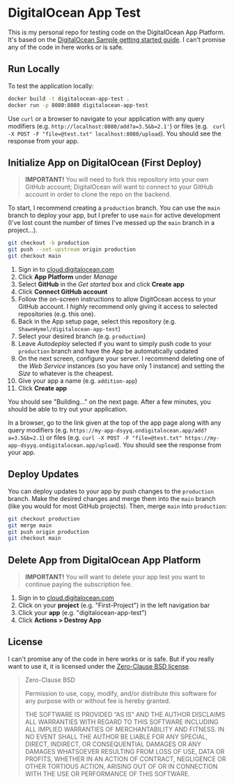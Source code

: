 # DigitalOcean App Test

This is my personal repo for testing code on the DigitalOcean App Platform. It's based on the [DigitalOcean Sample getting started guide](https://github.com/digitalocean/sample-dockerfile). I can't promise any of the code in here works or is safe. 

## Run Locally

To test the application locally:

```sh
docker build -t digitalocean-app-test .
docker run -p 8080:8080 digitalocean-app-test
```

Use `curl` or a browser to navigate to your application with any query modifiers (e.g. `http://localhost:8080/add?a=3.5&b=2.1'`) or files (e.g. ` curl -X POST -F "file=@test.txt" localhost:8080/upload`). You should see the response from your app.

## Initialize App on DigitalOcean (First Deploy)

> **IMPORTANT!** You will need to fork this repository into your own GitHub account; DigitalOcean will want to connect to your GitHub account in order to clone the repo on the backend.

To start, I recommend creating a `production` branch. You can use the `main` branch to deploy your app, but I prefer to use `main` for active development (I've lost count the number of times I've messed up the `main` branch in a project...).

```sh
git checkout -b production
git push --set-upstream origin production
git checkout main
```

 1. Sign in to [cloud.digitalocean.com](https://cloud.digitalocean.com/)
 2. Click **App Platform** under *Manage*
 3. Select **GitHub** in the *Get started* box and click **Create app**
 4. Click **Connect GitHub account**
 5. Follow the on-screen instructions to allow DigitOcean access to your GitHub account. I *highly* recommend only giving it access to selected repositories (e.g. this one).
 6. Back in the App setup page, select this repository (e.g. `ShawnHymel/digitalocean-app-test`)
 7. Select your desired branch (e.g. `production`)
 8. Leave *Autodeploy* selected if you want to simply push code to your `production` branch and have the App be automatically updated
 9. On the next screen, configure your server. I recommend deleting one of the *Web Service* instances (so you have only 1 instance) and setting the *Size* to whatever is the cheapest.
 10. Give your app a name (e.g. `addition-app`)
 11. Click **Create app**

You should see "Building..." on the next page. After a few minutes, you should be able to try out your application.

In a browser, go to the link given at the top of the app page along with any query modifiers (e.g. `https://my-app-dsyyq.ondigitalocean.app/add?a=3.5&b=2.1`) or files (e.g. `curl -X POST -F "file=@test.txt" https://my-app-dsyyq.ondigitalocean.app/upload`). You should see the response from your app.

## Deploy Updates

You can deploy updates to your app by push changes to the `production` branch. Make the desired changes and merge them into the `main` branch (like you would for most GitHub projects). Then, merge `main` into `production`:

```sh
git checkout production
git merge main
git push origin production
git checkout main
```

## Delete App from DigitalOcean App Platform

> **IMPORTANT!** You will want to delete your app lest you want to continue paying the subscription fee.

 1. Sign in to [cloud.digitalocean.com](https://cloud.digitalocean.com/)
 2. Click on your **project** (e.g. "First-Project") in the left navigation bar
 3. Click your **app** (e.g. "digitalocean-app-test")
 3. Click **Actions > Destroy App**

## License

I can't promise any of the code in here works or is safe. But if you really want to use it, it is licensed under the [Zero-Clause BSD license](https://opensource.org/license/0bsd).

> Zero-Clause BSD
> 
> Permission to use, copy, modify, and/or distribute this software for
> any purpose with or without fee is hereby granted.
> 
> THE SOFTWARE IS PROVIDED “AS IS” AND THE AUTHOR DISCLAIMS ALL
> WARRANTIES WITH REGARD TO THIS SOFTWARE INCLUDING ALL IMPLIED WARRANTIES
> OF MERCHANTABILITY AND FITNESS. IN NO EVENT SHALL THE AUTHOR BE LIABLE
> FOR ANY SPECIAL, DIRECT, INDIRECT, OR CONSEQUENTIAL DAMAGES OR ANY
> DAMAGES WHATSOEVER RESULTING FROM LOSS OF USE, DATA OR PROFITS, WHETHER IN
> AN ACTION OF CONTRACT, NEGLIGENCE OR OTHER TORTIOUS ACTION, ARISING OUT
> OF OR IN CONNECTION WITH THE USE OR PERFORMANCE OF THIS SOFTWARE.
